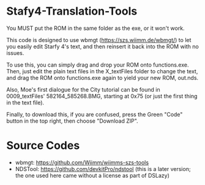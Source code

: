 # Stafy4-Translation-Tools
You MUST put the ROM in the same folder as the exe, or it won't work.

This code is designed to use wbmgt (https://szs.wiimm.de/wbmgt/) to let you easily edit Starfy 4's text,
and then reinsert it back into the ROM with no issues.

To use this, you can simply drag and drop your ROM onto functions.exe. Then, just edit the plain text files
in the X_textFiles folder to change the text, and drag the ROM onto functions.exe again to yield your new
ROM, out.nds.

Also, Moe's first dialogue for the City tutorial can be found in 0009_textFiles' 582164_585268.BMG, starting
at 0x75 (or just the first thing in the text file).

Finally, to download this, if you are confused, press the Green "Code" button in the top right, then choose "Download ZIP".

# Source Codes
- wbmgt: https://github.com/Wiimm/wiimms-szs-tools
- NDSTool: https://github.com/devkitPro/ndstool (this is a later version; the one used here came without a license as part of DSLazy)
